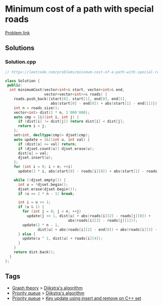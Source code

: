 # Minimum cost of a path with special roads

[Problem link](https://leetcode.com/problems/minimum-cost-of-a-path-with-special-roads/)

## Solutions


### Solution.cpp
```cpp
// https://leetcode.com/problems/minimum-cost-of-a-path-with-special-roads/

class Solution {
 public:
  int minimumCost(vector<int>& start, vector<int>& end,
                  vector<vector<int>>& roads) {
    roads.push_back({start[0], start[1], end[0], end[1],
                     abs(start[0] - end[0]) + abs(start[1] - end[1])});
    int n = roads.size();
    vector<int> dist(2 * n, 1'000'000);
    auto cmp = [&](int i, int j) {
      if (dist[i] != dist[j]) return dist[i] < dist[j];
      return i < j;
    };
    set<int, decltype(cmp)> djset(cmp);
    auto update = [&](int u, int val) {
      if (dist[u] <= val) return;
      if (djset.count(u)) djset.erase(u);
      dist[u] = val;
      djset.insert(u);
    };
    for (int i = 0; i < n; ++i)
      update(2 * i, abs(start[0] - roads[i][0]) + abs(start[1] - roads[i][1]));

    while (!djset.empty()) {
      int u = *djset.begin();
      djset.erase(djset.begin());
      if (u == 2 * n - 1) break;

      int i = u >> 1;
      if (u & 1) {
        for (int j = 0; j < n; ++j)
          update(j << 1, dist[u] + abs(roads[i][2] - roads[j][0]) +
                             abs(roads[i][3] - roads[j][1]));
        update(2 * n - 1,
               dist[u] + abs(roads[i][2] - end[0]) + abs(roads[i][3] - end[1]));
      } else {
        update(u ^ 1, dist[u] + roads[i][4]);
      }
    }
    return dist.back();
  }
};
```
## Tags

* [Graph theory](/Collections/graph-theory.md#graph-theory) > [Dijkstra's algorithm](/Collections/graph-theory.md#dijkstra-s-algorithm)
* [Priority queue](/Collections/priority-queue.md#priority-queue) > [Dijkstra's algorithm](/Collections/priority-queue.md#dijkstra-s-algorithm)
* [Priority queue](/Collections/priority-queue.md#priority-queue) > [Key update using insert and remove on C++ set](/Collections/priority-queue.md#key-update-using-insert-and-remove-on-c---set)
